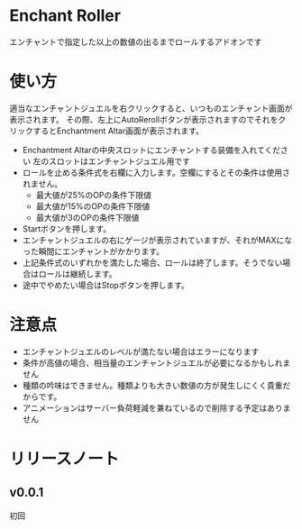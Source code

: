 # Enchant Roller
エンチャントで指定した以上の数値の出るまでロールするアドオンです
# 使い方
適当なエンチャントジュエルを右クリックすると、いつものエンチャント画面が表示されます。
その際、左上にAutoRerollボタンが表示されますのでそれをクリックするとEnchantment Altar画面が表示されます。
* Enchantment Altarの中央スロットにエンチャントする装備を入れてください
  左のスロットはエンチャントジュエル用です
* ロールを止める条件式を右欄に入力します。空欄にするとその条件は使用されません。
  - 最大値が25%のOPの条件下限値
  - 最大値が15%のOPの条件下限値
  - 最大値が3のOPの条件下限値
* Startボタンを押します。
* エンチャントジュエルの右にゲージが表示されていますが、それがMAXになった瞬間にエンチャントがかかります。
* 上記条件式のいずれかを満たした場合、ロールは終了します。そうでない場合はロールは継続します。
* 途中でやめたい場合はStopボタンを押します。

# 注意点
* エンチャントジュエルのレベルが満たない場合はエラーになります
* 条件が高値の場合、相当量のエンチャントジュエルが必要になるかもしれません
* 種類の吟味はできません。種類よりも大きい数値の方が発生しにくく貴重だからです。
* アニメーションはサーバー負荷軽減を兼ねているので削除する予定はありません
# リリースノート

## v0.0.1
初回

